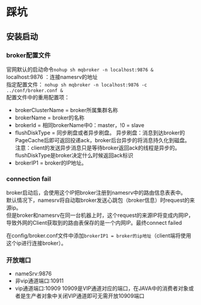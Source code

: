 # 踩坑
## 安装启动

### broker配置文件
官网默认的启动命令`nohup sh mqbroker -n localhost:9876 &` <br>
localhost:9876  ：连接namesrv的地址 <br>
指定配置文件： `nohup sh mqbroker -n localhost:9876 -c ../conf/broker.conf &`<br>
配置文件中的重用配置项：
- brokerClusterName = broker所属集群名称
- brokerName = broker的名称
- brokerId = 相同brokerName中0：master，!0 = slave
- flushDiskType = 同步刷盘或者异步刷盘。 异步刷盘：消息到达broker的PageCache后即可返回投递ack，broker后台异步的将消息持久化到磁盘。<br> 注意：client的发送异步消息只是等待broker返回ack的线程是异步的。flushDiskType是broker决定什么时候返回ack标识
- brokerIP1 = broker的IP地址。



### connection fail
broker启动后，会使用这个IP把broker注册到namesrv中的路由信息表表中。<br>
默认情况下，namesrv将自动取broker发送心跳包（broker信息）时request的来源ip。<br>
但是broker和namesrv在同一台机器上时，这个request的来源IP将变成内网IP，导致外网的Client获取到的路由表保存的是一个内网IP。最终connect failed<br>

在config/broker.conf文件中添加`brokerIP1 = broker的ip地址`（client端将使用这个ip进行连接broker）。


### 开放端口
- nameSrv:9876
- 非vip通道端口:10911
- vip通道端口:10909
10909是VIP通道对应的端口，在JAVA中的消费者对象或者是生产者对象中关闭VIP通道即可无需开放10909端口

